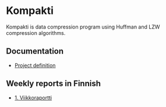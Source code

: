# Kompakti
Kompakti is data compression program using Huffman and LZW compression algorithms.

## Documentation
- [Project definition](documentation/project-definition.md)

## Weekly reports in Finnish
- [1. Viikkoraportti](documentation/viikkoraportit/viikkoraportti-1.md)
